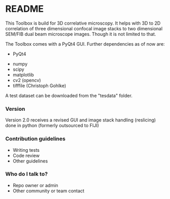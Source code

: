 # README #

This Toolbox is build for 3D correlative microscopy. It helps with 3D to 2D correlation of three dimensional confocal image stacks to two dimensional SEM/FIB dual beam microscope images. Though it is not limited to that.

The Toolbox comes with a PyQt4 GUI. Further dependencies as of now are:

* PyQt4
+ numpy
+ scipy
+ matplotlib
+ cv2 (opencv)
+ tifffile (Christoph Gohlke)

A test dataset can be downloaded from the "tesdata" folder.

### Version ###

Version 2.0 receives a revised GUI and image stack handling (reslicing) done in python (formerly outsourced to FIJI)


### Contribution guidelines ###

* Writing tests
* Code review
* Other guidelines

### Who do I talk to? ###

* Repo owner or admin
* Other community or team contact